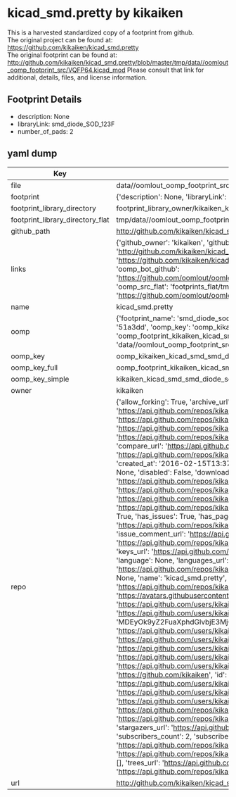 # kicad_smd.pretty by kikaiken  
This is a harvested standardized copy of a footprint from github.  
The original project can be found at:  
https://github.com/kikaiken/kicad_smd.pretty  
The original footprint can be found at:
http://github.com/kikaiken/kicad_smd.pretty/blob/master/tmp/data//oomlout_oomp_footprint_src/VQFP64.kicad_mod
Please consult that link for additional, details, files, and license information.  
## Footprint Details
* description: None  
* libraryLink: smd_diode_SOD_123F  
* number_of_pads: 2  
## yaml dump  
| Key | Value |  
| --- | --- |  
| file | data//oomlout_oomp_footprint_src/kicad_smd.pretty/smd_diode_SOD_123F.kicad_mod |  
| footprint | {'description': None, 'libraryLink': 'smd_diode_SOD_123F', 'number_of_pads': 2} |  
| footprint_library_directory | footprint_library_owner/kikaiken_kicad_smd.pretty |  
| footprint_library_directory_flat | tmp/data//oomlout_oomp_footprint_src/footprints_flat/kikaiken_kicad_smd_smd_diode_sod_123f/working |  
| github_path | http://github.com/kikaiken/kicad_smd.pretty/blob/master/tmp/data//oomlout_oomp_footprint_src/smd_diode_SOD_123F.kicad_mod |  
| links | {'github_owner': 'kikaiken', 'github_repo_name': 'kicad_smd.pretty', 'github_src': 'http://github.com/kikaiken/kicad_smd.pretty/blob/master/tmp/data//oomlout_oomp_footprint_src/VQFP64.kicad_mod', 'github_src_repo': 'https://github.com/kikaiken/kicad_smd.pretty', 'oomp_bot': 'tmp/data//oomlout_oomp_footprint_src/footprints/kikaiken_kicad_smd_smd_diode_sod_123f/working', 'oomp_bot_github': 'https://github.com/oomlout/oomlout_oomp_footprint_bot/tree/main/tmp/data//oomlout_oomp_footprint_src/footprints/kikaiken_kicad_smd_smd_diode_sod_123f/working', 'oomp_src_flat': 'footprints_flat/tmp/data//oomlout_oomp_footprint_src/footprints_flat/kikaiken_kicad_smd_smd_diode_sod_123f/working', 'oomp_src_flat_github': 'https://github.com/oomlout/oomlout_oomp_footprint_src/tree/main/tmp/data//oomlout_oomp_footprint_src/footprints_flat/kikaiken_kicad_smd_smd_diode_sod_123f/working'} |  
| name | kicad_smd.pretty |  
| oomp | {'footprint_name': 'smd_diode_sod_123f', 'library_name': 'kicad_smd', 'md5': '51a3ddcb5c37fb67f59640847913f79f', 'md5_10': '51a3ddcb5c', 'md5_5': '51a3d', 'md5_6': '51a3dd', 'oomp_key': 'oomp_kikaiken_kicad_smd_smd_diode_sod_123f', 'oomp_key_extra': 'oomp_footprint_kikaiken_kicad_smd_smd_diode_sod_123f', 'oomp_key_full': 'oomp_footprint_kikaiken_kicad_smd_smd_diode_sod_123f_51a3dd', 'oomp_key_simple': 'kikaiken_kicad_smd_smd_diode_sod_123f', 'original_filename': 'data//oomlout_oomp_footprint_src/kicad_smd.pretty/smd_diode_SOD_123F.kicad_mod', 'owner_name': 'kikaiken'} |  
| oomp_key | oomp_kikaiken_kicad_smd_smd_diode_sod_123f |  
| oomp_key_full | oomp_footprint_kikaiken_kicad_smd_smd_diode_sod_123f |  
| oomp_key_simple | kikaiken_kicad_smd_smd_diode_sod_123f |  
| owner | kikaiken |  
| repo | {'allow_forking': True, 'archive_url': 'https://api.github.com/repos/kikaiken/kicad_smd.pretty/{archive_format}{/ref}', 'archived': False, 'assignees_url': 'https://api.github.com/repos/kikaiken/kicad_smd.pretty/assignees{/user}', 'blobs_url': 'https://api.github.com/repos/kikaiken/kicad_smd.pretty/git/blobs{/sha}', 'branches_url': 'https://api.github.com/repos/kikaiken/kicad_smd.pretty/branches{/branch}', 'clone_url': 'https://github.com/kikaiken/kicad_smd.pretty.git', 'collaborators_url': 'https://api.github.com/repos/kikaiken/kicad_smd.pretty/collaborators{/collaborator}', 'comments_url': 'https://api.github.com/repos/kikaiken/kicad_smd.pretty/comments{/number}', 'commits_url': 'https://api.github.com/repos/kikaiken/kicad_smd.pretty/commits{/sha}', 'compare_url': 'https://api.github.com/repos/kikaiken/kicad_smd.pretty/compare/{base}...{head}', 'contents_url': 'https://api.github.com/repos/kikaiken/kicad_smd.pretty/contents/{+path}', 'contributors_url': 'https://api.github.com/repos/kikaiken/kicad_smd.pretty/contributors', 'created_at': '2016-02-15T13:37:24Z', 'default_branch': 'master', 'deployments_url': 'https://api.github.com/repos/kikaiken/kicad_smd.pretty/deployments', 'description': None, 'disabled': False, 'downloads_url': 'https://api.github.com/repos/kikaiken/kicad_smd.pretty/downloads', 'events_url': 'https://api.github.com/repos/kikaiken/kicad_smd.pretty/events', 'fork': False, 'forks': 1, 'forks_count': 1, 'forks_url': 'https://api.github.com/repos/kikaiken/kicad_smd.pretty/forks', 'full_name': 'kikaiken/kicad_smd.pretty', 'git_commits_url': 'https://api.github.com/repos/kikaiken/kicad_smd.pretty/git/commits{/sha}', 'git_refs_url': 'https://api.github.com/repos/kikaiken/kicad_smd.pretty/git/refs{/sha}', 'git_tags_url': 'https://api.github.com/repos/kikaiken/kicad_smd.pretty/git/tags{/sha}', 'git_url': 'git://github.com/kikaiken/kicad_smd.pretty.git', 'has_discussions': False, 'has_downloads': True, 'has_issues': True, 'has_pages': False, 'has_projects': True, 'has_wiki': True, 'homepage': None, 'hooks_url': 'https://api.github.com/repos/kikaiken/kicad_smd.pretty/hooks', 'html_url': 'https://github.com/kikaiken/kicad_smd.pretty', 'id': 51757877, 'is_template': False, 'issue_comment_url': 'https://api.github.com/repos/kikaiken/kicad_smd.pretty/issues/comments{/number}', 'issue_events_url': 'https://api.github.com/repos/kikaiken/kicad_smd.pretty/issues/events{/number}', 'issues_url': 'https://api.github.com/repos/kikaiken/kicad_smd.pretty/issues{/number}', 'keys_url': 'https://api.github.com/repos/kikaiken/kicad_smd.pretty/keys{/key_id}', 'labels_url': 'https://api.github.com/repos/kikaiken/kicad_smd.pretty/labels{/name}', 'language': None, 'languages_url': 'https://api.github.com/repos/kikaiken/kicad_smd.pretty/languages', 'license': None, 'merges_url': 'https://api.github.com/repos/kikaiken/kicad_smd.pretty/merges', 'milestones_url': 'https://api.github.com/repos/kikaiken/kicad_smd.pretty/milestones{/number}', 'mirror_url': None, 'name': 'kicad_smd.pretty', 'network_count': 1, 'node_id': 'MDEwOlJlcG9zaXRvcnk1MTc1Nzg3Nw==', 'notifications_url': 'https://api.github.com/repos/kikaiken/kicad_smd.pretty/notifications{?since,all,participating}', 'open_issues': 0, 'open_issues_count': 0, 'organization': {'avatar_url': 'https://avatars.githubusercontent.com/u/17247325?v=4', 'events_url': 'https://api.github.com/users/kikaiken/events{/privacy}', 'followers_url': 'https://api.github.com/users/kikaiken/followers', 'following_url': 'https://api.github.com/users/kikaiken/following{/other_user}', 'gists_url': 'https://api.github.com/users/kikaiken/gists{/gist_id}', 'gravatar_id': '', 'html_url': 'https://github.com/kikaiken', 'id': 17247325, 'login': 'kikaiken', 'node_id': 'MDEyOk9yZ2FuaXphdGlvbjE3MjQ3MzI1', 'organizations_url': 'https://api.github.com/users/kikaiken/orgs', 'received_events_url': 'https://api.github.com/users/kikaiken/received_events', 'repos_url': 'https://api.github.com/users/kikaiken/repos', 'site_admin': False, 'starred_url': 'https://api.github.com/users/kikaiken/starred{/owner}{/repo}', 'subscriptions_url': 'https://api.github.com/users/kikaiken/subscriptions', 'type': 'Organization', 'url': 'https://api.github.com/users/kikaiken'}, 'owner': {'avatar_url': 'https://avatars.githubusercontent.com/u/17247325?v=4', 'events_url': 'https://api.github.com/users/kikaiken/events{/privacy}', 'followers_url': 'https://api.github.com/users/kikaiken/followers', 'following_url': 'https://api.github.com/users/kikaiken/following{/other_user}', 'gists_url': 'https://api.github.com/users/kikaiken/gists{/gist_id}', 'gravatar_id': '', 'html_url': 'https://github.com/kikaiken', 'id': 17247325, 'login': 'kikaiken', 'node_id': 'MDEyOk9yZ2FuaXphdGlvbjE3MjQ3MzI1', 'organizations_url': 'https://api.github.com/users/kikaiken/orgs', 'received_events_url': 'https://api.github.com/users/kikaiken/received_events', 'repos_url': 'https://api.github.com/users/kikaiken/repos', 'site_admin': False, 'starred_url': 'https://api.github.com/users/kikaiken/starred{/owner}{/repo}', 'subscriptions_url': 'https://api.github.com/users/kikaiken/subscriptions', 'type': 'Organization', 'url': 'https://api.github.com/users/kikaiken'}, 'private': False, 'pulls_url': 'https://api.github.com/repos/kikaiken/kicad_smd.pretty/pulls{/number}', 'pushed_at': '2017-02-22T11:01:17Z', 'releases_url': 'https://api.github.com/repos/kikaiken/kicad_smd.pretty/releases{/id}', 'size': 11, 'ssh_url': 'git@github.com:kikaiken/kicad_smd.pretty.git', 'stargazers_count': 0, 'stargazers_url': 'https://api.github.com/repos/kikaiken/kicad_smd.pretty/stargazers', 'statuses_url': 'https://api.github.com/repos/kikaiken/kicad_smd.pretty/statuses/{sha}', 'subscribers_count': 2, 'subscribers_url': 'https://api.github.com/repos/kikaiken/kicad_smd.pretty/subscribers', 'subscription_url': 'https://api.github.com/repos/kikaiken/kicad_smd.pretty/subscription', 'svn_url': 'https://github.com/kikaiken/kicad_smd.pretty', 'tags_url': 'https://api.github.com/repos/kikaiken/kicad_smd.pretty/tags', 'teams_url': 'https://api.github.com/repos/kikaiken/kicad_smd.pretty/teams', 'temp_clone_token': None, 'topics': [], 'trees_url': 'https://api.github.com/repos/kikaiken/kicad_smd.pretty/git/trees{/sha}', 'updated_at': '2016-02-15T13:37:24Z', 'url': 'https://api.github.com/repos/kikaiken/kicad_smd.pretty', 'visibility': 'public', 'watchers': 0, 'watchers_count': 0, 'web_commit_signoff_required': False} |  
| url | http://github.com/kikaiken/kicad_smd.pretty |  

